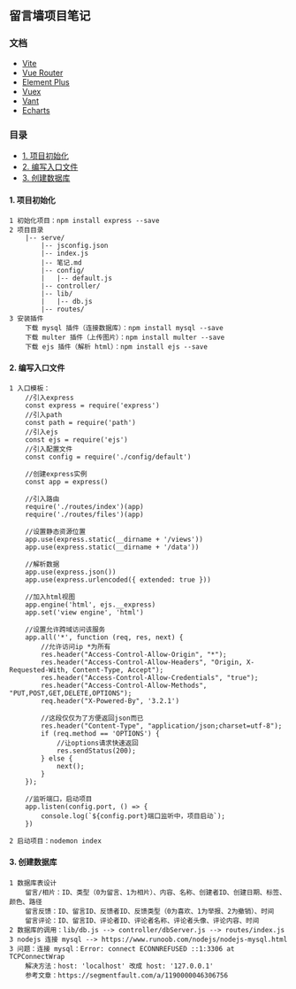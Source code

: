 ## 留言墙项目笔记

### 文档

- [Vite](https://vitejs.cn/vite5-cn/guide/)
- [Vue Router](https://router.vuejs.org/zh/guide/)
- [Element Plus](https://element-plus.org/zh-CN/#/zh-CN)
- [Vuex](https://vuex.vuejs.org/zh/)
- [Vant](https://vant-ui.github.io/vant/#/zh-CN)
- [Echarts](https://echarts.apache.org/zh/index.html)

### 目录

* [1. 项目初始化](#1-项目初始化)
* [2. 编写入口文件](#2-编写入口文件)
* [3. 创建数据库](#3-创建数据库)

#### 1. 项目初始化

```
1 初始化项目：npm install express --save
2 项目目录
	|-- serve/
		|-- jsconfig.json
		|-- index.js
		|-- 笔记.md
		|-- config/
		|	|-- default.js
		|-- controller/
		|-- lib/
		|	|-- db.js
		|-- routes/   
3 安装插件
	下载 mysql 插件（连接数据库）：npm install mysql --save
	下载 multer 插件（上传图片）：npm install multer --save
	下载 ejs 插件（解析 html）：npm install ejs --save
```

#### 2. 编写入口文件

```
1 入口模板：
    //引入express
    const express = require('express')
    //引入path
    const path = require('path')
    //引入ejs
    const ejs = require('ejs')
    //引入配置文件
    const config = require('./config/default')

    //创建express实例
    const app = express()

    //引入路由
    require('./routes/index')(app)
    require('./routes/files')(app)

    //设置静态资源位置
    app.use(express.static(__dirname + '/views'))
    app.use(express.static(__dirname + '/data'))

    //解析数据
    app.use(express.json())
    app.use(express.urlencoded({ extended: true }))

    //加入html视图
    app.engine('html', ejs.__express)
    app.set('view engine', 'html')

    //设置允许跨域访问该服务
    app.all('*', function (req, res, next) {
        //允许访问ip *为所有
        res.header("Access-Control-Allow-Origin", "*");
        res.header("Access-Control-Allow-Headers", "Origin, X-Requested-With, Content-Type, Accept");
        res.header("Access-Control-Allow-Credentials", "true");
        res.header("Access-Control-Allow-Methods", "PUT,POST,GET,DELETE,OPTIONS");
        req.header("X-Powered-By", '3.2.1')

        //这段仅仅为了方便返回json而已
        res.header("Content-Type", "application/json;charset=utf-8");
        if (req.method == 'OPTIONS') {
            //让options请求快速返回
            res.sendStatus(200);
        } else {
            next();
        }
    });

    //监听端口，启动项目
    app.listen(config.port, () => {
        console.log(`${config.port}端口监听中，项目启动`);
    })

2 启动项目：nodemon index
```

#### 3. 创建数据库

```
1 数据库表设计
	留言/相片：ID、类型（0为留言、1为相片）、内容、名称、创建者ID、创建日期、标签、颜色、路径
	留言反馈：ID、留言ID、反馈者ID、反馈类型（0为喜欢、1为举报、2为撤销）、时间
	留言评论：ID、留言ID、评论者ID、评论者名称、评论者头像、评论内容、时间
2 数据库的调用：lib/db.js --> controller/dbServer.js --> routes/index.js
3 nodejs 连接 mysql --> https://www.runoob.com/nodejs/nodejs-mysql.html
3 问题：连接 mysql：Error: connect ECONNREFUSED ::1:3306 at TCPConnectWrap
	解决方法：host: 'localhost' 改成 host: '127.0.0.1'
	参考文章：https://segmentfault.com/a/1190000046306756
```

